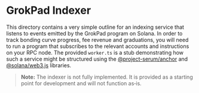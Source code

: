 # GrokPad Indexer

This directory contains a very simple outline for an indexing service
that listens to events emitted by the GrokPad program on Solana.  In
order to track bonding curve progress, fee revenue and graduations,
you will need to run a program that subscribes to the relevant
accounts and instructions on your RPC node.  The provided `worker.ts`
is a stub demonstrating how such a service might be structured using
the [@project-serum/anchor](https://github.com/coral-xyz/anchor) and
[@solana/web3.js](https://solana-labs.github.io/solana-web3.js/) libraries.

> **Note:** The indexer is not fully implemented.  It is provided as a
> starting point for development and will not function as‑is.